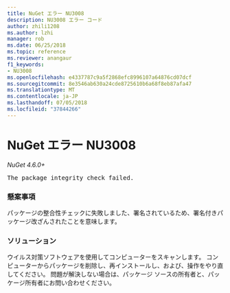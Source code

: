 ```yaml
---
title: NuGet エラー NU3008
description: NU3008 エラー コード
author: zhili1208
ms.author: lzhi
manager: rob
ms.date: 06/25/2018
ms.topic: reference
ms.reviewer: anangaur
f1_keywords:
- NU3008
ms.openlocfilehash: e4337787c9a5f2868efc8996107a64876cd07dcf
ms.sourcegitcommit: 8e3546ab630a24cde8725610b6a68f8eb87afa47
ms.translationtype: MT
ms.contentlocale: ja-JP
ms.lasthandoff: 07/05/2018
ms.locfileid: "37844266"
---
```

# <a name="nuget-error-nu3008"></a>NuGet エラー NU3008

*NuGet 4.6.0+*

<pre>The package integrity check failed.</pre>

### <a name="issue"></a>懸案事項
パッケージの整合性チェックに失敗しました、署名されているため、署名付きパッケージ改ざんされたことを意味します。

### <a name="solution"></a>ソリューション
ウイルス対策ソフトウェアを使用してコンピューターをスキャンします。 コンピューターからパッケージを削除し、再インストールし、および、操作をやり直してください。 問題が解決しない場合は、パッケージ ソースの所有者と、パッケージ所有者にお問い合わせください。